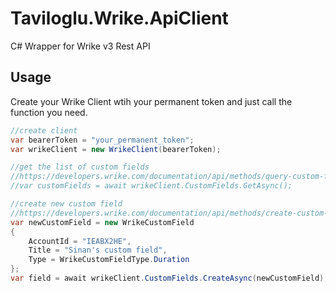 # Taviloglu.Wrike.ApiClient
C# Wrapper for Wrike v3 Rest API

## Usage
Create your Wrike Client wtih your permanent token and just call the function you need.
```csharp
//create client
var bearerToken = "your_permanent_token";
var wrikeClient = new WrikeClient(bearerToken);

//get the list of custom fields
//https://developers.wrike.com/documentation/api/methods/query-custom-fields
//var customFields = await wrikeClient.CustomFields.GetAsync();

//create new custom field
//https://developers.wrike.com/documentation/api/methods/create-custom-field
var newCustomField = new WrikeCustomField
{
    AccountId = "IEABX2HE",
    Title = "Sinan's custom field",
    Type = WrikeCustomFieldType.Duration
};
var field = await wrikeClient.CustomFields.CreateAsync(newCustomField);
```
